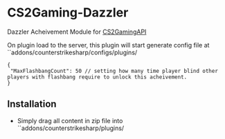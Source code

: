 # CS2Gaming-Dazzler
 Dazzler Acheivement Module for [CS2GamingAPI](https://github.com/oylsister/CS2GamingAPI/)

 On plugin load to the server, this plugin will start generate config file at ``addons/counterstrikesharp/configs/plugins/
 ```jsonc
{
  "MaxFlashbangCount": 50 // setting how many time player blind other players with flashbang require to unlock this acheivement.
}
 ```

## Installation
- Simply drag all content in zip file into ``addons/counterstrikesharp/plugins/

